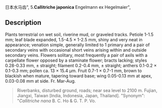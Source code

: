 日本水马齿",
5.**Callitriche japonica** Engelmann ex Hegelmaier",

## Description
Plants terrestrial on wet soil, riverine mud, or graveled tracks. Petiole 1-1.5 mm; leaf blade expanded, 1.5-4.5 × 1-2.5 mm, shiny and very neat in appearance; venation simple, generally limited to 1 primary and a pair of secondary veins with occasional short veins arising within and outside secondary veins. Flowers solitary, most frequently a pair of axils with a carpellate flower opposed by a staminate flower; bracts lacking; styles 0.28-0.33 mm, ± straight; filament 0.2-0.4 mm, ± straight; anthers 0.1-0.2 × 0.1-0.3 mm; pollen ca. 13 × 15.4 µm. Fruit 0.7-1 × 0.7-1 mm, brown to blackish when mature, tapering toward base; wing 0.05-0.13 mm at apex, 0.03-0.08 mm at side. Fr. Mar-Aug.

> Riverbanks, disturbed ground, roads; near sea level to 2100 m. Fujian, Jiangxi, Taiwan [India, Indonesia, Japan, Thailand].
  "Synonym": "*Callitriche nana* B. C. Ho &amp; G. T. P. Vo.
